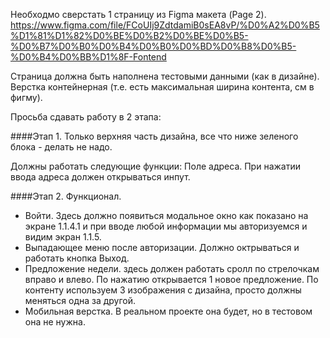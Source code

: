 Необходмо сверстать 1 страницу из Figma макета (Page 2). 
https://www.figma.com/file/FCoUIj9ZdtdamiB0sEA8vP/%D0%A2%D0%B5%D1%81%D1%82%D0%BE%D0%B2%D0%BE%D0%B5-%D0%B7%D0%B0%D0%B4%D0%B0%D0%BD%D0%B8%D0%B5-%D0%B4%D0%BB%D1%8F-Fontend 


Страница должна быть наполнена тестовыми данными (как в дизайне). Верстка контейнерная (т.е. есть максимальная ширина контента, см в фигму). 

Просьба сдавать работу в 2 этапа:

####Этап 1.
Только верхняя часть дизайна, все что ниже зеленого блока - делать не надо.

Должны работать следующие функции:
Поле адреса. При нажатии ввода адреса должен открываться инпут.

####Этап 2.
Функционал.
* Войти. Здесь должно появиться модальное окно как показано на экране 1.1.4.1 и при вводе любой информации мы авторизуемся и видим экран 1.1.5.
* Выпадающее меню после авторизации. Должно октрываться и работать кнопка Выход.
* Предложение недели. здесь должен работать сролл по стрелочкам вправо и влево. По нажатию открывается 1 новое предложение. По контенту используем 3 изображения с дизайна, просто должны меняться одна за другой.
* Мобильная верстка. В реальном проекте она будет, но в тестовом она не нужна.


